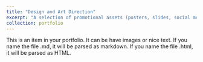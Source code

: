 ```yaml
---
title: "Design and Art Direction"
excerpt: "A selection of promotional assets (posters, slides, social media content, etc.) that I have designed or provided art direction for.<br/><img src='/images/Archival-futures_promo-final.png' width='400'/> <img src='/images/GAVA_square_ACA-website_800_2.png'/>"
collection: portfolio
---
```


This is an item in your portfolio. It can be have images or nice text. If you name the file .md, it will be parsed as markdown. If you name the file .html, it will be parsed as HTML. 
